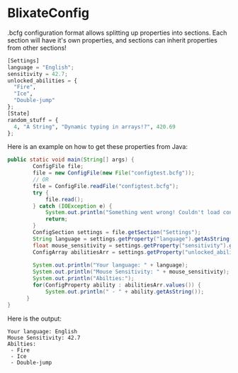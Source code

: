 # BlixateConfig
.bcfg configuration format allows splitting up properties into sections. Each section will have it's own properties, and sections can inherit properties from other sections!

```py
[Settings]
language = "English";
sensitivity = 42.7;
unlocked_abilities = {
  "Fire",
  "Ice",
  "Double-jump"
};
[State]
random_stuff = {
  4, "A String", "Dynamic typing in arrays!?", 420.69
};
```

Here is an example on how to get these properties from Java:

```java
public static void main(String[] args) {
		ConfigFile file;
		file = new ConfigFile(new File("configtest.bcfg"));
		// OR
		file = ConfigFile.readFile("configtest.bcfg");
		try {
			file.read();
		} catch (IOException e) {
			System.out.println("Something went wrong! Couldn't load configuration file!");
			return;
		}
		ConfigSection settings = file.getSection("Settings");
		String language = settings.getProperty("language").getAsString();
		float mouse_sensitivity = settings.getProperty("sensitivity").getAsFloat();
		ConfigArray abilitiesArr = settings.getProperty("unlocked_abilities").asArray();
		
		System.out.println("Your language: " + language);
		System.out.println("Mouse Sensitivity: " + mouse_sensitivity);
		System.out.println("Abilties:");
		for(ConfigProperty ability : abilitiesArr.values()) {
			System.out.println(" - " + ability.getAsString());
	  }
}
```
Here is the output:
```
Your language: English
Mouse Sensitivity: 42.7
Abilties:
 - Fire
 - Ice
 - Double-jump
```
